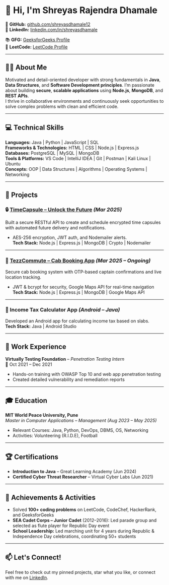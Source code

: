 # 👋 Hi, I'm Shreyas Rajendra Dhamale

🔗 **GitHub:** [github.com/shreyasdhamale12](https://github.com/shreyasdhamale12)  
🔗 **LinkedIn:** [linkedin.com/in/shreyasdhamale](https://linkedin.com/in/shreyasdhamale)  

📚 **GFG:** [GeeksforGeeks Profile](https://www.geeksforgeeks.org/user/shreyasdzipa)  
🧠 **LeetCode:** [LeetCode Profile](https://leetcode.com/u/shreyasdhamale5/)  

---

## 🧑‍💻 About Me

Motivated and detail-oriented developer with strong fundamentals in **Java**, **Data Structures**, and **Software Development principles**. I’m passionate about building **secure**, **scalable applications** using **Node.js**, **MongoDB**, and **REST APIs**.  
I thrive in collaborative environments and continuously seek opportunities to solve complex problems with clean and efficient code.

---

## 💻 Technical Skills

**Languages:** Java | Python | JavaScript | SQL  
**Frameworks & Technologies:** HTML | CSS | Node.js | Express.js  
**Databases:** PostgreSQL | MySQL | MongoDB  
**Tools & Platforms:** VS Code | IntelliJ IDEA | Git | Postman | Kali Linux | Ubuntu  
**Concepts:** OOP | Data Structures | Algorithms | Operating Systems | Networking  

---

## 🚀 Projects

### 🔒 [TimeCapsule – Unlock the Future](#) *(Mar 2025)*  
Built a secure RESTful API to create and schedule encrypted time capsules with automated future delivery and notifications.  
- AES-256 encryption, JWT auth, and Nodemailer alerts.  
**Tech Stack:** Node.js | Express.js | MongoDB | Crypto | Nodemailer  

---

### 🚕 [TezzCommute – Cab Booking App](#) *(Mar 2025 – Ongoing)*  
Secure cab booking system with OTP-based captain confirmations and live location tracking.  
- JWT & bcrypt for security, Google Maps API for real-time navigation  
**Tech Stack:** Node.js | Express.js | MongoDB | Google Maps API  

---

### 📱 Income Tax Calculator App *(Android – Java)*  
Developed an Android app for calculating income tax based on slabs.  
**Tech Stack:** Java | Android Studio  

---

## 🧪 Work Experience

**Virtually Testing Foundation** – *Penetration Testing Intern*  
📅 Oct 2021 – Dec 2021  
- Hands-on training with OWASP Top 10 and web app penetration testing  
- Created detailed vulnerability and remediation reports  

---

## 🎓 Education

**MIT World Peace University, Pune**  
*Master in Computer Applications – Management (Aug 2023 – May 2025)*  
- Relevant Courses: Java, Python, DevOps, DBMS, OS, Networking  
- Activities: Volunteering (R.I.D.E), Football  
 

---

## 🏆 Certifications

- **Introduction to Java** – Great Learning Academy (Jun 2024)  
- **Certified Cyber Threat Researcher** – Virtual Cyber Labs (Jun 2021)  

---

## 🥇 Achievements & Activities

- Solved **100+ coding problems** on LeetCode, CodeChef, HackerRank, and GeeksforGeeks  
- **SEA Cadet Corps – Junior Cadet** (2012–2016): Led parade group and selected as flute player for Republic Day event  
- **School Leadership:** Led marching unit for 4 years during Republic & Independence Day celebrations, coordinating 50+ students  

---

## 📫 Let's Connect!

Feel free to check out my pinned projects, star what you like, or connect with me on [LinkedIn](https://linkedin.com/in/shreyasdhamale).

